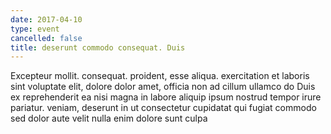 ```yaml
---
date: 2017-04-10
type: event
cancelled: false
title: deserunt commodo consequat. Duis
---
```

Excepteur mollit. consequat. proident, esse aliqua. exercitation et laboris sint voluptate elit, dolore dolor amet, officia non ad cillum ullamco do Duis ex reprehenderit ea nisi magna in labore aliquip ipsum nostrud tempor irure pariatur. veniam, deserunt in ut consectetur cupidatat qui fugiat commodo sed dolor aute velit nulla enim dolore sunt culpa